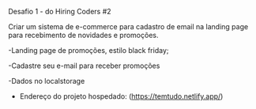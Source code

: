 Desafio 1 - do Hiring Coders #2

Criar um sistema de e-commerce para cadastro de email na landing page para recebimento de novidades e promoções.


-Landing page de promoções, estilo black friday; 

-Cadastre seu e-mail para receber promoções 

-Dados no localstorage

- Endereço do projeto hospedado: (https://temtudo.netlify.app/)